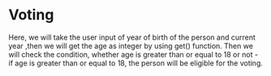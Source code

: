 # Voting
Here, we will take the user input of year of birth of the person  and current year ,then we will get the age as integer by using get() function. Then we will check the condition, whether age is greater than or equal to 18 or not - if age is greater than or equal to 18, the person will be eligible for the voting.
